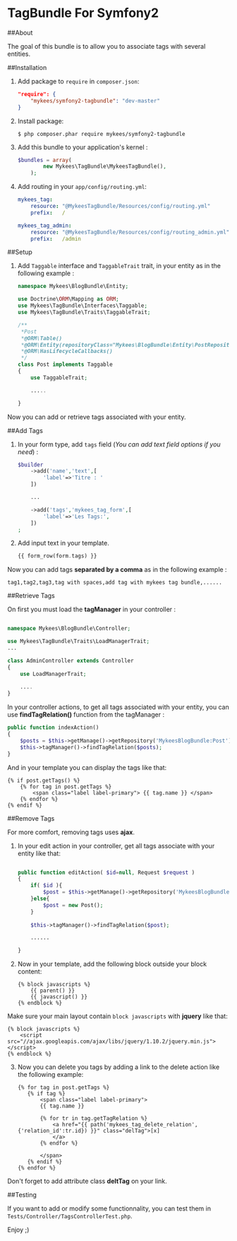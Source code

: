 TagBundle For Symfony2
=========

##About

The goal of this bundle is to allow you to associate tags with several entities.


##Installation

1. Add package to `require` in `composer.json`:

	```json
	"require": {
	    "mykees/symfony2-tagbundle": "dev-master"
	}
	```

2. Install package:

	```
	$ php composer.phar require mykees/symfony2-tagbundle
	```

3. Add this bundle to your application's kernel :

	```php
	$bundles = array(
            new Mykees\TagBundle\MykeesTagBundle(),
        );
	```

4. Add routing in your `app/config/routing.yml`:

	```yml
	mykees_tag:
	    resource: "@MykeesTagBundle/Resources/config/routing.yml"
	    prefix:   /

	mykees_tag_admin:
		resource: "@MykeesTagBundle/Resources/config/routing_admin.yml"
	    prefix:   /admin
	```


##Setup

1. Add `Taggable` interface and `TaggableTrait` trait, in your entity as in the following example :

	```php
	namespace Mykees\BlogBundle\Entity;

	use Doctrine\ORM\Mapping as ORM;
	use Mykees\TagBundle\Interfaces\Taggable;
	use Mykees\TagBundle\Traits\TaggableTrait;

	/**
	 *Post
	 *@ORM\Table()
	 *@ORM\Entity(repositoryClass="Mykees\BlogBundle\Entity\PostRepository")
	 *@ORM\HasLifecycleCallbacks()
	 */
	class Post implements Taggable
	{
	    use TaggableTrait;

		.....

	}
	```
Now you can add or retrieve tags associated with your entity.


##Add Tags

1. In your form type, add `tags` field (*You can add text field options if you need*) :

	```php
	$builder
        ->add('name','text',[
            'label'=>'Titre : '
        ])

        ...

        ->add('tags','mykees_tag_form',[
            'label'=>'Les Tags:',
        ])
    ;
	```
	
2. Add input text in your template.

	```php
	{{ form_row(form.tags) }}
	```

Now you can add tags **separated by a comma** as in the following example :

```twig
tag1,tag2,tag3,tag with spaces,add tag with mykees tag bundle,......
```


##Retrieve Tags

On first you must load the **tagManager** in your controller :

```php

namespace Mykees\BlogBundle\Controller;

use Mykees\TagBundle\Traits\LoadManagerTrait;
...

class AdminController extends Controller
{
    use LoadManagerTrait;
	
	....
}
```

In your controller actions, to get all tags associated with your entity, you can use **findTagRelation()** function from the tagManager :

```php
public function indexAction()
{
	$posts = $this->getManage()->getRepository('MykeesBlogBundle:Post')->findAll();
	$this->tagManager()->findTagRelation($posts);
}
```

And in your template you can display the tags like that:

```twig
{% if post.getTags() %}
	{% for tag in post.getTags %}
		<span class="label label-primary"> {{ tag.name }} </span>
	{% endfor %}
{% endif %}
```


##Remove Tags

For more comfort, removing tags uses **ajax**.

1. In your edit action in your controller, get all tags associate with your entity like that:

	```php

	public function editAction( $id=null, Request $request )
    {
        if( $id ){
            $post = $this->getManage()->getRepository('MykeesBlogBundle:Post')->find($id);
        }else{
            $post = new Post();
        }
        
        $this->tagManager()->findTagRelation($post);

    	......

	}
    ```

2. Now in your template, add the following block outside your block content:

	```twig
	{% block javascripts %}
	    {{ parent() }}
	    {{ javascript() }}
	{% endblock %}
	```

Make sure your main layout contain `block javascripts` with **jquery** like that:

```twig
{% block javascripts %}
    <script src="//ajax.googleapis.com/ajax/libs/jquery/1.10.2/jquery.min.js"></script>
{% endblock %}
```

3. Now you can delete you tags by adding a link to the delete action like the following example:

	```twig
	{% for tag in post.getTags %}
       {% if tag %}
           <span class="label label-primary">
           {{ tag.name }}

           {% for tr in tag.getTagRelation %}
               <a href="{{ path('mykees_tag_delete_relation',{'relation_id':tr.id}) }}" class="delTag">[x]
               </a>
           {% endfor %}

           </span>
       {% endif %}
    {% endfor %}
	```
Don't forget to add attribute class **deltTag** on your link.

##Testing

If you want to add or modify some functionnality, you can test them in `Tests/Controller/TagsControllerTest.php`.

Enjoy ;)

